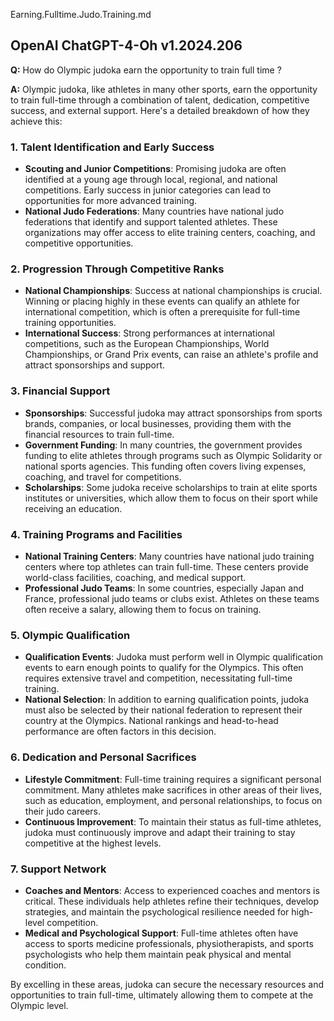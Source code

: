 Earning.Fulltime.Judo.Training.md

## OpenAI ChatGPT-4-Oh v1.2024.206

**Q:** How do Olympic judoka earn the opportunity to train full time ?

**A:** Olympic judoka, like athletes in many other sports, earn the opportunity to train full-time through a combination of talent, dedication, competitive success, and external support. Here's a detailed breakdown of how they achieve this:

### 1. **Talent Identification and Early Success**
   - **Scouting and Junior Competitions**: Promising judoka are often identified at a young age through local, regional, and national competitions. Early success in junior categories can lead to opportunities for more advanced training.
   - **National Judo Federations**: Many countries have national judo federations that identify and support talented athletes. These organizations may offer access to elite training centers, coaching, and competitive opportunities.

### 2. **Progression Through Competitive Ranks**
   - **National Championships**: Success at national championships is crucial. Winning or placing highly in these events can qualify an athlete for international competition, which is often a prerequisite for full-time training opportunities.
   - **International Success**: Strong performances at international competitions, such as the European Championships, World Championships, or Grand Prix events, can raise an athlete's profile and attract sponsorships and support.

### 3. **Financial Support**
   - **Sponsorships**: Successful judoka may attract sponsorships from sports brands, companies, or local businesses, providing them with the financial resources to train full-time.
   - **Government Funding**: In many countries, the government provides funding to elite athletes through programs such as Olympic Solidarity or national sports agencies. This funding often covers living expenses, coaching, and travel for competitions.
   - **Scholarships**: Some judoka receive scholarships to train at elite sports institutes or universities, which allow them to focus on their sport while receiving an education.

### 4. **Training Programs and Facilities**
   - **National Training Centers**: Many countries have national judo training centers where top athletes can train full-time. These centers provide world-class facilities, coaching, and medical support.
   - **Professional Judo Teams**: In some countries, especially Japan and France, professional judo teams or clubs exist. Athletes on these teams often receive a salary, allowing them to focus on training.

### 5. **Olympic Qualification**
   - **Qualification Events**: Judoka must perform well in Olympic qualification events to earn enough points to qualify for the Olympics. This often requires extensive travel and competition, necessitating full-time training.
   - **National Selection**: In addition to earning qualification points, judoka must also be selected by their national federation to represent their country at the Olympics. National rankings and head-to-head performance are often factors in this decision.

### 6. **Dedication and Personal Sacrifices**
   - **Lifestyle Commitment**: Full-time training requires a significant personal commitment. Many athletes make sacrifices in other areas of their lives, such as education, employment, and personal relationships, to focus on their judo careers.
   - **Continuous Improvement**: To maintain their status as full-time athletes, judoka must continuously improve and adapt their training to stay competitive at the highest levels.

### 7. **Support Network**
   - **Coaches and Mentors**: Access to experienced coaches and mentors is critical. These individuals help athletes refine their techniques, develop strategies, and maintain the psychological resilience needed for high-level competition.
   - **Medical and Psychological Support**: Full-time athletes often have access to sports medicine professionals, physiotherapists, and sports psychologists who help them maintain peak physical and mental condition.

By excelling in these areas, judoka can secure the necessary resources and opportunities to train full-time, ultimately allowing them to compete at the Olympic level.
